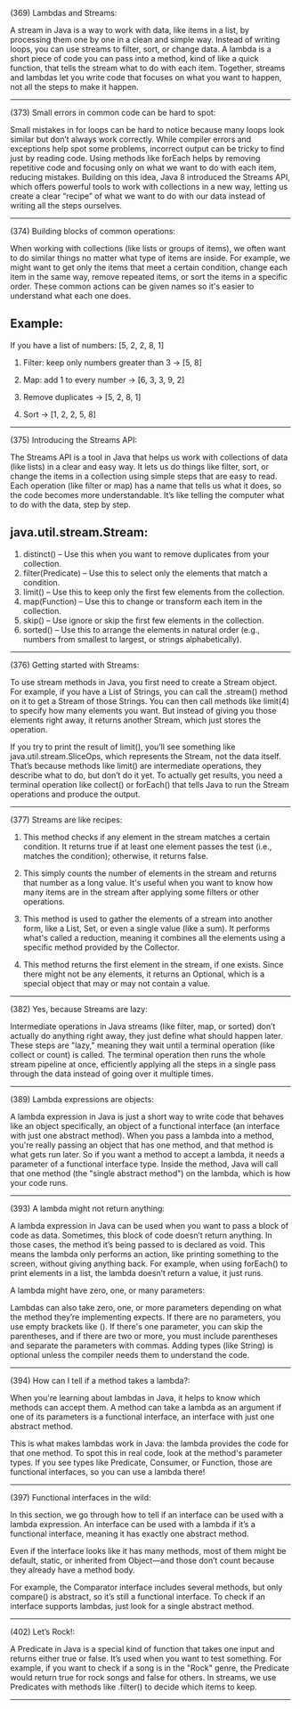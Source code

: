 (369)
Lambdas and Streams: 

A stream in Java is a way to work with data, like items in a list, by processing them one by one in a clean and simple way. Instead of writing loops, you can use streams to filter, sort, or change data. A lambda is a short piece of code you can pass into a method, kind of like a quick function, that tells the stream what to do with each item. Together, streams and lambdas let you write code that focuses on what you want to happen, not all the steps to make it happen.

-------------------------------------------------------------------------------------------
(373)
Small errors in common code can be hard to spot: 

Small mistakes in for loops can be hard to notice because many loops look similar but don’t always work correctly. While compiler errors and exceptions help spot some problems, incorrect output can be tricky to find just by reading code. Using methods like forEach helps by removing repetitive code and focusing only on what we want to do with each item, reducing mistakes. Building on this idea, Java 8 introduced the Streams API, which offers powerful tools to work with collections in a new way, letting us create a clear “recipe” of what we want to do with our data instead of writing all the steps ourselves.

-------------------------------------------------------------------------------------------
(374)
Building blocks of common operations: 

When working with collections (like lists or groups of items), we often want to do similar things no matter what type of items are inside. For example, we might want to get only the items that meet a certain condition, change each item in the same way, remove repeated items, or sort the items in a specific order. These common actions can be given names so it's easier to understand what each one does.

Example:
-----------
If you have a list of numbers: [5, 2, 2, 8, 1]

  1. Filter: keep only numbers greater than 3 → [5, 8]

  2. Map: add 1 to every number → [6, 3, 3, 9, 2]

  3. Remove duplicates → [5, 2, 8, 1]

  4. Sort → [1, 2, 2, 5, 8]

-------------------------------------------------------------------------------------------
(375)
Introducing the Streams API: 

The Streams API is a tool in Java that helps us work with collections of data (like lists) in a clear and easy way. It lets us do things like filter, sort, or change the items in a collection using simple steps that are easy to read. Each operation (like filter or map) has a name that tells us what it does, so the code becomes more understandable. It’s like telling the computer what to do with the data, step by step.

java.util.stream.Stream:
-------------------------
 1. distinct()        – Use this when you want to remove duplicates from your collection.
 2. filter(Predicate) – Use this to select only the elements that match a condition.
 3. limit()           – Use this to keep only the first few elements from the collection.
 4. map(Function)     – Use this to change or transform each item in the collection.
 5. skip()            – Use ignore or skip the first few elements in the collection.
 6. sorted()          – Use this to arrange the elements in natural order (e.g., numbers from smallest to largest, or strings alphabetically).

-------------------------------------------------------------------------------------------
(376)
Getting started with Streams: 

To use stream methods in Java, you first need to create a Stream object. For example, if you have a List of Strings, you can call the .stream() method on it to get a Stream of those Strings. You can then call methods like limit(4) to specify how many elements you want. But instead of giving you those elements right away, it returns another Stream, which just stores the operation.

If you try to print the result of limit(), you’ll see something like java.util.stream.SliceOps, which represents the Stream, not the data itself. That’s because methods like limit() are intermediate operations, they describe what to do, but don’t do it yet. To actually get results, you need a terminal operation like collect() or forEach() that tells Java to run the Stream operations and produce the output.

-------------------------------------------------------------------------------------------
(377)
Streams are like recipes: 

1. This method checks if any element in the stream matches a certain condition. It returns 
   true if at least one element passes the test (i.e., matches the condition); otherwise, 
   it returns false.

2. This simply counts the number of elements in the stream and returns that number as a 
   long value. It's useful when you want to know how many items are in the stream after 
   applying some filters or other operations.

3. This method is used to gather the elements of a stream into another form, like a List, 
   Set, or even a single value (like a sum). It performs what's called a reduction, meaning 
   it combines all the elements using a specific method provided by the Collector.

4. This method returns the first element in the stream, if one exists. Since there might 
   not be any elements, it returns an Optional, which is a special object that may or may 
   not contain a value.

-------------------------------------------------------------------------------------------
(382)
Yes, because Streams are lazy: 

Intermediate operations in Java streams (like filter, map, or sorted) don’t actually do anything right away, they just define what should happen later. These steps are "lazy," meaning they wait until a terminal operation (like collect or count) is called. The terminal operation then runs the whole stream pipeline at once, efficiently applying all the steps in a single pass through the data instead of going over it multiple times.

-------------------------------------------------------------------------------------------
(389)
Lambda expressions are objects: 

A lambda expression in Java is just a short way to write code that behaves like an object specifically, an object of a functional interface (an interface with just one abstract method). When you pass a lambda into a method, you're really passing an object that has one method, and that method is what gets run later. So if you want a method to accept a lambda, it needs a parameter of a functional interface type. Inside the method, Java will call that one method (the "single abstract method") on the lambda, which is how your code runs.

-------------------------------------------------------------------------------------------
(393)
A lambda might not return anything: 

A lambda expression in Java can be used when you want to pass a block of code as data. Sometimes, this block of code doesn’t return anything. In those cases, the method it’s being passed to is declared as void. This means the lambda only performs an action, like printing something to the screen, without giving anything back. For example, when using forEach() to print elements in a list, the lambda doesn’t return a value, it just runs.

A lambda might have zero, one, or many parameters:

Lambdas can also take zero, one, or more parameters depending on what the method they’re implementing expects. If there are no parameters, you use empty brackets like (). If there's one parameter, you can skip the parentheses, and if there are two or more, you must include parentheses and separate the parameters with commas. Adding types (like String) is optional unless the compiler needs them to understand the code.

-------------------------------------------------------------------------------------------
(394)
How can I tell if a method takes a lambda?: 

When you're learning about lambdas in Java, it helps to know which methods can accept them. A method can take a lambda as an argument if one of its parameters is a functional interface, an interface with just one abstract method. 

This is what makes lambdas work in Java: the lambda provides the code for that one method. To spot this in real code, look at the method's parameter types. If you see types like Predicate, Consumer, or Function, those are functional interfaces, so you can use a lambda there!

-------------------------------------------------------------------------------------------
(397)
Functional interfaces in the wild: 

In this section, we go through how to tell if an interface can be used with a lambda expression. An interface can be used with a lambda if it’s a functional interface, meaning it has exactly one abstract method. 

Even if the interface looks like it has many methods, most of them might be default, static, or inherited from Object—and those don’t count because they already have a method body. 

For example, the Comparator interface includes several methods, but only compare() is abstract, so it’s still a functional interface. To check if an interface supports lambdas, just look for a single abstract method.

-------------------------------------------------------------------------------------------
(402)
Let’s Rock!: 

A Predicate in Java is a special kind of function that takes one input and returns either true or false. It’s used when you want to test something. For example, if you want to check if a song is in the "Rock" genre, the Predicate would return true for rock songs and false for others. In streams, we use Predicates with methods like .filter() to decide which items to keep.


-------------------------------------------------------------------------------------------
